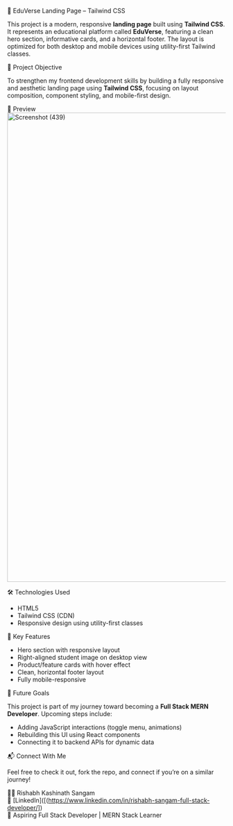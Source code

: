 🚀 EduVerse Landing Page – Tailwind CSS

This project is a modern, responsive **landing page** built using **Tailwind CSS**. It represents an educational platform called **EduVerse**, featuring a clean hero section, informative cards, and a horizontal footer. The layout is optimized for both desktop and mobile devices using utility-first Tailwind classes.

🧠 Project Objective

To strengthen my frontend development skills by building a fully responsive and aesthetic landing page using **Tailwind CSS**, focusing on layout composition, component styling, and mobile-first design.

📸 Preview  
<img width="1829" height="1080" alt="Screenshot (439)" src="https://github.com/user-attachments/assets/c222058d-2a92-44fd-9018-d02431bdfa1a" />


🛠️ Technologies Used

- HTML5  
- Tailwind CSS (CDN)  
- Responsive design using utility-first classes  

📌 Key Features

- Hero section with responsive layout  
- Right-aligned student image on desktop view  
- Product/feature cards with hover effect  
- Clean, horizontal footer layout  
- Fully mobile-responsive  

🚀 Future Goals

This project is part of my journey toward becoming a **Full Stack MERN Developer**. Upcoming steps include:

- Adding JavaScript interactions (toggle menu, animations)  
- Rebuilding this UI using React components  
- Connecting it to backend APIs for dynamic data  

📬 Connect With Me

Feel free to check it out, fork the repo, and connect if you’re on a similar journey!

👨‍💻 Rishabh Kashinath Sangam  
🔗 [LinkedIn]([(https://www.linkedin.com/in/rishabh-sangam-full-stack-developer/])  
💼 Aspiring Full Stack Developer | MERN Stack Learner  
